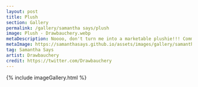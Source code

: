 ```yaml
---
layout: post
title: Plush
section: Gallery
permalink: /gallery/samantha says/plush
image: Plush - Drawbauchery.webp
metaDescription: Noooo, don't turn me into a marketable plushie!!! Commissioned from Drawbauchery.
metaImage: https://samanthasays.github.io/assets/images/gallery/samantha says/Plush - Drawbauchery.webp
tag: Samantha Says
artist: Drawbauchery
credit: https://twitter.com/Drawbauchery
---
```

{% include imageGallery.html %}